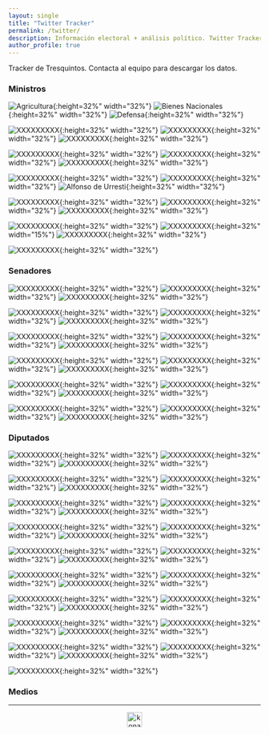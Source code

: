 ```yaml
---
layout: single
title: "Twitter Tracker"
permalink: /twitter/
description: Información electoral + análisis político. Twitter Tracker.
author_profile: true
---
```


Tracker de Tresquintos. Contacta al equipo para descargar los datos.

### Ministros

![Agricultura](/images/twitter/ministers/tvalenzuelavt.png){:height=32%" width="32%"} ![Bienes Nacionales](/images/twitter/ministers/jubrodsky.png){:height=32%" width="32%"} ![Defensa](/images/twitter/ministers/Mayafernandeza.png){:height=32%" width="32%"}

![XXXXXXXXX](/images/twitter/ministers/sadiaz1.png){:height=32%" width="32%"} ![XXXXXXXXX](/images/twitter/ministers/GiorgioJackson.png){:height=32%" width="32%"} ![XXXXXXXXX](/images/twitter/ministers/javieratoroc.png){:height=32%" width="32%"}

![XXXXXXXXX](/images/twitter/ministers/nico_grau.png){:height=32%" width="32%"} ![XXXXXXXXX](/images/twitter/ministers/ProfMarcoAvila.png){:height=32%" width="32%"} ![XXXXXXXXX](/images/twitter/ministers/mariomarcelc.png){:height=32%" width="32%"}

![XXXXXXXXX](/images/twitter/ministers/Carolina_Toha.png){:height=32%" width="32%"} ![XXXXXXXXX](mriost.png){:height=32%" width="32%"} ![Alfonso de Urresti](/images/twitter/ministers/Maisa_Rojas.png){:height=32%" width="32%"}

![XXXXXXXXX](/images/twitter/ministers/totiorellanag.png){:height=32%" width="32%"} ![XXXXXXXXX](/images/twitter/ministers/jcgarciapdea.png){:height=32%" width="32%"} ![XXXXXXXXX](/images/twitter/ministers/UrrejolaRREE.png){:height=32%" width="32%"}

![XXXXXXXXX](camila_vallejo.png){:height=32%" width="32%"} ![XXXXXXXXX](/images/twitter/ministers/jeannette_jara.png){:height=32%" width="15%"} ![XXXXXXXXX](/images/twitter/ministers/JCMunozMarquez.png){:height=32%" width="32%"}

![XXXXXXXXX](/images/twitter/ministers/carlosmontestwt.png){:height=32%" width="32%"}

### Senadores

![XXXXXXXXX](/images/twitter/ministers/sekeitel.png){:height=32%" width="32%"}
![XXXXXXXXX](/images/twitter/ministers/javiermacaya.png){:height=32%" width="32%"}
![XXXXXXXXX](/images/twitter/ministers/matiaswalkerp.png){:height=32%" width="32%"}

![XXXXXXXXX](/images/twitter/ministers/daniel_nunez_a.png){:height=32%" width="32%"}
![XXXXXXXXX](/images/twitter/ministers/paulinanu.png){:height=32%" width="32%"}
![XXXXXXXXX](/images/twitter/ministers/ArayaPedro.png){:height=32%" width="32%"}

![XXXXXXXXX](/images/twitter/ministers/vanrysselberghe.png){:height=32%" width="32%"}
![XXXXXXXXX](/images/twitter/ministers/gastonsaavedra.png){:height=32%" width="32%"}
![XXXXXXXXX](/images/twitter/ministers/fidelsenador.png){:height=32%" width="32%"}

![XXXXXXXXX](/images/twitter/ministers/ivanmoreirab.png){:height=32%" width="32%"}
![XXXXXXXXX](/images/twitter/ministers/KarimBianchi.png){:height=32%" width="32%"}
![XXXXXXXXX](/images/twitter/ministers/KuschelSenador.png){:height=32%" width="32%"}

![XXXXXXXXX](/images/twitter/ministers/ivanmoreirab.png){:height=32%" width="32%"}
![XXXXXXXXX](/images/twitter/ministers/KarimBianchi.png){:height=32%" width="32%"}
![XXXXXXXXX](/images/twitter/ministers/mjossandon.png){:height=32%" width="32%"}

![XXXXXXXXX](/images/twitter/ministers/DignidadFabiola.png){:height=32%" width="32%"}
![XXXXXXXXX](/images/twitter/ministers/AKusanovicG.png){:height=32%" width="32%"}
![XXXXXXXXX](/images/twitter/ministers/RojoEdwards.png){:height=32%" width="32%"}



### Diputados

![XXXXXXXXX](/images/twitter/ministers/clara_sagardia.png){:height=32%" width="32%"}
![XXXXXXXXX](/images/twitter/ministers/BenjaminMorenob.png){:height=32%" width="32%"}
![XXXXXXXXX](/images/twitter/ministers/Candeladiputada.png){:height=32%" width="32%"}

![XXXXXXXXX](/images/twitter/ministers/DiputadaD15.png){:height=32%" width="32%"}
![XXXXXXXXX](/images/twitter/ministers/DiputadoArroyo.png){:height=32%" width="32%"}
![XXXXXXXXX](/images/twitter/ministers/carlosmontestwt.png){:height=32%" width="32%"}

![XXXXXXXXX](/images/twitter/ministers/EricAedoJeldres.png){:height=32%" width="32%"}
![XXXXXXXXX](/images/twitter/ministers/felipe_donosoc.png){:height=32%" width="32%"}
![XXXXXXXXX](/images/twitter/ministers/florweissen.png){:height=32%" width="32%"}

![XXXXXXXXX](/images/twitter/ministers/glorianaveillan.png){:height=32%" width="32%"}
![XXXXXXXXX](/images/twitter/ministers/hector_ulloaa.png){:height=32%" width="32%"}
![XXXXXXXXX](/images/twitter/ministers/henrylealbizama.png){:height=32%" width="32%"}

![XXXXXXXXX](/images/twitter/ministers/HugoReyM.png){:height=32%" width="32%"}
![XXXXXXXXX](/images/twitter/ministers/JCBeltranSilva.png){:height=32%" width="32%"}
![XXXXXXXXX](/images/twitter/ministers/mbeckeralvear.png){:height=32%" width="32%"}

![XXXXXXXXX](/images/twitter/ministers/mperezdiputada.png){:height=32%" width="32%"}
![XXXXXXXXX](/images/twitter/ministers/nromerotalguia.png){:height=32%" width="32%"}
![XXXXXXXXX](/images/twitter/ministers/SchubertRubio.png){:height=32%" width="32%"}

![XXXXXXXXX](/images/twitter/ministers/CalamaVelasquez.png){:height=32%" width="32%"}
![XXXXXXXXX](/images/twitter/ministers/DipSaraConcha.png){:height=32%" width="32%"}
![XXXXXXXXX](/images/twitter/ministers/AnaMariaBravoC.png){:height=32%" width="32%"}

![XXXXXXXXX](/images/twitter/ministers/HernanPalma_D12.png){:height=32%" width="32%"}
![XXXXXXXXX](/images/twitter/ministers/JIrarrazavalR.png){:height=32%" width="32%"}
![XXXXXXXXX](/images/twitter/ministers/CatalinaDelReal.png){:height=32%" width="32%"}

![XXXXXXXXX](/images/twitter/ministers/GaelDiputada.png){:height=32%" width="32%"}
![XXXXXXXXX](/images/twitter/ministers/PamJiles.png){:height=32%" width="32%"}
![XXXXXXXXX](/images/twitter/ministers/Marcia_Raphaelm.png){:height=32%" width="32%"}

![XXXXXXXXX](/images/twitter/ministers/JaimeSaezQuiroz.png){:height=32%" width="32%"}

### Medios





---

<!-- NES -->
<style>
.aligncenter {
    text-align: center;
}
</style>
<p class="aligncenter">
    <img src="/images/nes.png" width="30" height="30" alt="konami" />
</p>
<script src="/js/topsecret.js"></script>

<script src="/js/cyberdelia.js"></script>

<script type="text/javascript"> var msTag = {"site":"tnw","page":"home","cyberdelia_page_type":"home","data":{"sponsorName":false,"isSponsoredCategory":false}}</script>

<script src="https://cdn0.tnwcdn.com/wp-content/themes/cyberdelia/assets/js/app.min.js?v=1585558461" type="text/javascript" async=""></script>



<!-- Popup -->
<!-- <script src="/sweetalerts2/dist/sweetalert2.all.min.js"></script>

<script type="text/javascript">

setTimeout(function(){Swal.fire({
  title: '¡Apoya a Tresquintos!',
  text: 'Ayúdanos a mantener el sitio activo e independiente',
  footer: '<a href="https://tresquintos.us15.list-manage.com/subscribe/post?u=3a6f5773bbbc78ea5a0003f67&id=8c164eff0f">Suscríbete al Newsletter Aquí</a>',
  imageUrl: '/images/pc.png',
  imageWidth: 80,
  imageHeight: 80,
  imageAlt: 'Custom image',
  timer: 45000,
  timerProgressBar: true,
  width: 500,
  showCloseButton: true,
  showDenyButton: true,
  showCancelButton: false,
  confirmButtonText: `Una Vez`,
  denyButtonText: `Mensual`,
  cancelButtonText: `No por ahora`,
  }).then((result) => {
  if (result.isConfirmed) {
    window.open("https://tresquintos.cl/donaciones/")
  } else if (result.isDenied) {
    window.open("https://tresquintos.cl/donaciones/")
  }
  })
  },15000);
</script> -->


<!-- Favicon -->
<link rel="apple-touch-icon" sizes="180x180" href="/apple-touch-icon.png">
<link rel="icon" type="image/png" sizes="32x32" href="/favicon-32x32.png">
<link rel="icon" type="image/png" sizes="16x16" href="/favicon-16x16.png">
<link rel="manifest" href="/site.webmanifest">
<link rel="mask-icon" href="/safari-pinned-tab.svg" color="#5bbad5">
<meta name="msapplication-TileColor" content="#b91d47">
<meta name="theme-color" content="#ffffff">


<!-- Finisce sempre così, con la morte.
Prima però c’è stata la vita,
nascosta sotto i bla, bla, bla, bla, bla.
È tutto sedimentato sotto il chiacchiericcio e il rumore:
il silenzio e il sentimento,
l’emozione e la paura,
gli sparuti incostanti sprazzi di bellezza
e poi lo squallore disgraziato e l’uomo miserabile.
Tutto sepolto nella coperta
dell’imbarazzo dello stare al mondo:
bla, bla, bla, bla.
Altrove c’è l’Altrove,
io non mi occupo dell’Altrove.
Dunque che questo romanzo abbia inizio.
In fondo è solo un trucco, si è solo un trucco. kb. -->
